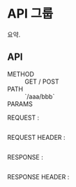 # API 그룹

요약.

## API

<dl>
<dt>METHOD</dt>
<dd>GET / POST</dt>
<dt>PATH</dt>
<dd>`/aaa/bbb`</dd>
<dt>PARAMS</dt>
<dd></dd>
</dl>

REQUEST :
```javascript

```

REQUEST HEADER :
```

```

RESPONSE :
```javascript

```

RESPONSE HEADER :
```

```
